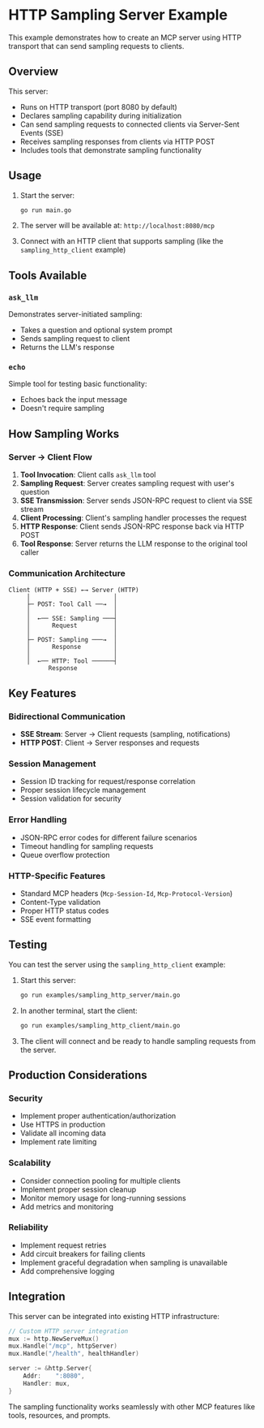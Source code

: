# HTTP Sampling Server Example

This example demonstrates how to create an MCP server using HTTP transport that can send sampling requests to clients.

## Overview

This server:
- Runs on HTTP transport (port 8080 by default)
- Declares sampling capability during initialization
- Can send sampling requests to connected clients via Server-Sent Events (SSE)
- Receives sampling responses from clients via HTTP POST
- Includes tools that demonstrate sampling functionality

## Usage

1. Start the server:
   ```bash
   go run main.go
   ```

1. The server will be available at: `http://localhost:8080/mcp`

1. Connect with an HTTP client that supports sampling (like the `sampling_http_client` example)

## Tools Available

### `ask_llm`
Demonstrates server-initiated sampling:
- Takes a question and optional system prompt
- Sends sampling request to client
- Returns the LLM's response

### `echo`
Simple tool for testing basic functionality:
- Echoes back the input message
- Doesn't require sampling

## How Sampling Works

### Server → Client Flow
1. **Tool Invocation**: Client calls `ask_llm` tool
1. **Sampling Request**: Server creates sampling request with user's question
1. **SSE Transmission**: Server sends JSON-RPC request to client via SSE stream
1. **Client Processing**: Client's sampling handler processes the request
1. **HTTP Response**: Client sends JSON-RPC response back via HTTP POST
1. **Tool Response**: Server returns the LLM response to the original tool caller

### Communication Architecture
```
Client (HTTP + SSE) ←→ Server (HTTP)
     │                       │
     ├─ POST: Tool Call ──→  │
     │                       │
     │  ←── SSE: Sampling ───┤
     │      Request          │
     │                       │
     ├─ POST: Sampling ───→  │
     │      Response         │
     │                       │
     │  ←── HTTP: Tool ──────┤
           Response
```

## Key Features

### Bidirectional Communication
- **SSE Stream**: Server → Client requests (sampling, notifications)
- **HTTP POST**: Client → Server responses and requests

### Session Management
- Session ID tracking for request/response correlation
- Proper session lifecycle management
- Session validation for security

### Error Handling
- JSON-RPC error codes for different failure scenarios
- Timeout handling for sampling requests
- Queue overflow protection

### HTTP-Specific Features
- Standard MCP headers (`Mcp-Session-Id`, `Mcp-Protocol-Version`)
- Content-Type validation
- Proper HTTP status codes
- SSE event formatting

## Testing

You can test the server using the `sampling_http_client` example:

1. Start this server:
   ```bash
   go run examples/sampling_http_server/main.go
   ```

1. In another terminal, start the client:
   ```bash
   go run examples/sampling_http_client/main.go
   ```

1. The client will connect and be ready to handle sampling requests from the server.

## Production Considerations

### Security
- Implement proper authentication/authorization
- Use HTTPS in production
- Validate all incoming data
- Implement rate limiting

### Scalability
- Consider connection pooling for multiple clients
- Implement proper session cleanup
- Monitor memory usage for long-running sessions
- Add metrics and monitoring

### Reliability
- Implement request retries
- Add circuit breakers for failing clients
- Implement graceful degradation when sampling is unavailable
- Add comprehensive logging

## Integration

This server can be integrated into existing HTTP infrastructure:

```go
// Custom HTTP server integration
mux := http.NewServeMux()
mux.Handle("/mcp", httpServer)
mux.Handle("/health", healthHandler)

server := &http.Server{
    Addr:    ":8080",
    Handler: mux,
}
```

The sampling functionality works seamlessly with other MCP features like tools, resources, and prompts.